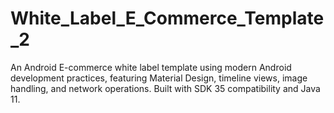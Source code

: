 # White_Label_E_Commerce_Template_2
An Android E-commerce white label template using modern Android development practices, featuring Material Design, timeline views, image handling, and network operations. Built with SDK 35 compatibility and Java 11.
